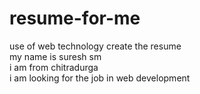 # resume-for-me
use of web technology create the resume <br>
my name is suresh sm <br>
i am from chitradurga <br>
i am looking for the job in web development


